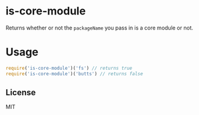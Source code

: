 # is-core-module

Returns whether or not the `packageName` you pass in is a core module or not.

# Usage

``` javascript
require('is-core-module')('fs') // returns true
require('is-core-module')('butts') // returns false
```

## License
MIT
